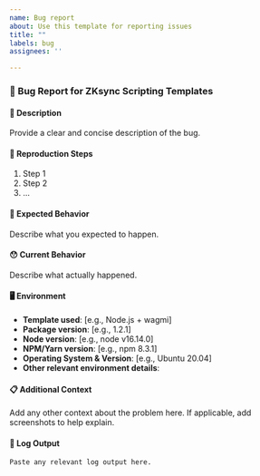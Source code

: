 ```yaml
---
name: Bug report
about: Use this template for reporting issues
title: ""
labels: bug
assignees: ''

---
```


### 🐛 Bug Report for ZKsync Scripting Templates
#### 📝 Description

Provide a clear and concise description of the bug.

#### 🔄 Reproduction Steps

1. Step 1
2. Step 2
3. ...

#### 🤔 Expected Behavior

Describe what you expected to happen.

#### 😯 Current Behavior

Describe what actually happened.

#### 🖥️ Environment

- **Template used**: [e.g., Node.js + wagmi]
- **Package version**: [e.g., 1.2.1]
- **Node version**: [e.g., node v16.14.0]
- **NPM/Yarn version**: [e.g., npm 8.3.1]
- **Operating System & Version**: [e.g., Ubuntu 20.04]
- **Other relevant environment details**:

#### 📋 Additional Context

Add any other context about the problem here. If applicable, add screenshots to help explain.

#### 📎 Log Output

```
Paste any relevant log output here.
```